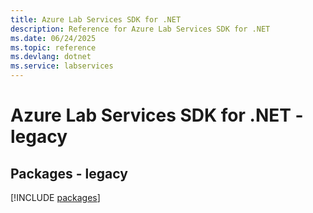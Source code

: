 ```yaml
---
title: Azure Lab Services SDK for .NET
description: Reference for Azure Lab Services SDK for .NET
ms.date: 06/24/2025
ms.topic: reference
ms.devlang: dotnet
ms.service: labservices
---
```

# Azure Lab Services SDK for .NET - legacy
## Packages - legacy
[!INCLUDE [packages](lab-services-index.md)]